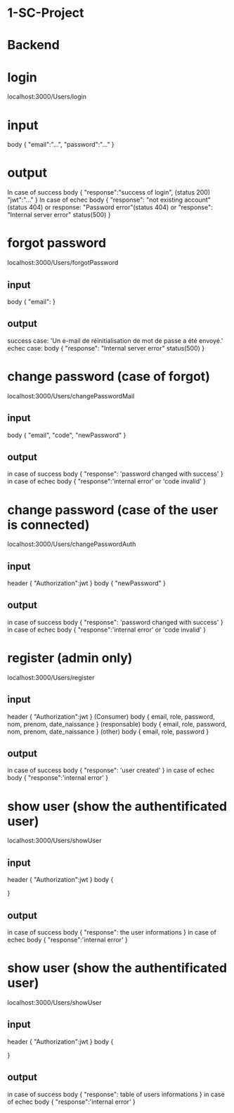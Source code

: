﻿# 1-SC-Project
# Backend
# login 
localhost:3000/Users/login
# input
body
{
    "email":"...",
    "password":"..."
} 
# output
In case of success 
body
{
    "response":"success of login", (status 200)
    "jwt":"..."
}
In case of echec
body
{
    "response": "not existing account"(status 404) or response: "Password error"(status 404) 
    or "response": "Internal server error" status(500)
}
# forgot password
localhost:3000/Users/forgotPassword
## input
body
{
   "email":
}
## output
success case:
'Un e-mail de réinitialisation de mot de passe a été envoyé.'
echec case:
body
{
    "response": "Internal server error" status(500)
}
# change password (case of forgot)
localhost:3000/Users/changePasswordMail
## input
body
{
   "email",
   "code", 
   "newPassword"
}
## output
in case of success
body
{
  "response": 'password changed with success'
}
in case of echec
body
{
    "response":'internal error' or 'code invalid'
}
# change password (case of the user is connected)
localhost:3000/Users/changePasswordAuth
## input
header
{
    "Authorization":jwt
}
body
{
    "newPassword"
}
## output
in case of success
body
{
  "response": 'password changed with success'
}
in case of echec
body
{
    "response":'internal error' or 'code invalid'
}
# register (admin only)
localhost:3000/Users/register
## input
header
{
    "Authorization":jwt
}
(Consumer)
body
{
    email,
    role,
    password,
    nom,
    prenom,
    date_naissance
}
(responsable)
body
{
    email,
    role,
    password,
    nom,
    prenom,
    date_naissance
}
(other)
body
{
    email,
    role,
    password
}
## output
in case of success
body
{
  "response": 'user created'
}
in case of echec
body
{
    "response":'internal error'
}
# show user (show the authentificated user)
localhost:3000/Users/showUser
## input
header
{
    "Authorization":jwt
}
body
{
    
}
## output
in case of success
body
{
  "response": the user informations
}
in case of echec
body
{
    "response":'internal error'
}
# show user (show the authentificated user)
localhost:3000/Users/showUser
## input
header
{
    "Authorization":jwt
}
body
{
    
}
## output
in case of success
body
{
  "response": table of users informations
}
in case of echec
body
{
    "response":'internal error'
}
